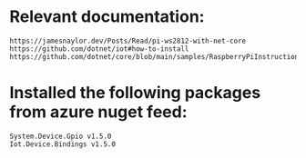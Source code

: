 # Relevant documentation:
	https://jamesnaylor.dev/Posts/Read/pi-ws2812-with-net-core
	https://github.com/dotnet/iot#how-to-install
	https://github.com/dotnet/core/blob/main/samples/RaspberryPiInstructions.md

# Installed the following packages from azure nuget feed:
    System.Device.Gpio v1.5.0
    Iot.Device.Bindings v1.5.0
